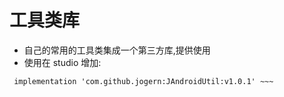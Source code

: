 # 工具类库

- 自己的常用的工具类集成一个第三方库,提供使用
- 使用在 studio 增加:

~~~
 implementation 'com.github.jogern:JAndroidUtil:v1.0.1' ~~~